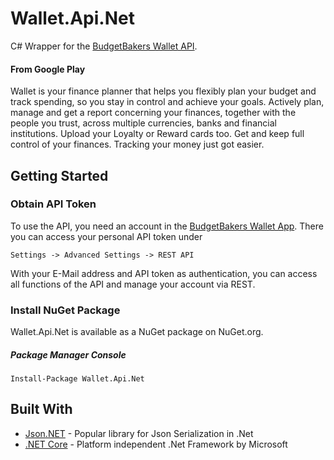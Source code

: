 # Wallet.Api.Net

C# Wrapper for the [BudgetBakers Wallet API](https://budgetbakersv30apiv1.docs.apiary.io/#).

#### From Google Play

Wallet is your finance planner that helps you flexibly plan your budget and track spending, so you stay in control and achieve your goals. Actively plan, manage and get a report concerning your finances, together with the people you trust, across multiple currencies, banks and financial institutions. Upload your Loyalty or Reward cards too. Get and keep full control of your finances. Tracking your money just got easier. 

## Getting Started

### Obtain API Token

To use the API, you need an account in the [BudgetBakers Wallet App](https://play.google.com/store/apps/details?id=com.droid4you.application.wallet). There you can access your personal API token under 
```
Settings -> Advanced Settings -> REST API
```

With your E-Mail address and API token as authentication, you can access all functions of the API and manage your account via REST.

### Install NuGet Package

Wallet.Api.Net is available as a NuGet package on NuGet.org. 

##### Package Manager Console

````
Install-Package Wallet.Api.Net
````

## Built With

* [Json.NET](https://www.newtonsoft.com/json) - Popular library for Json Serialization in .Net
* [.NET Core](https://dotnet.github.io/) - Platform independent .Net Framework by Microsoft
